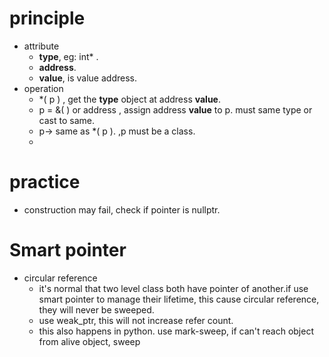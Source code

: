 # principle
- attribute
	- **type**, eg: int* .
	- **address**.
	- **value**, is value address.
- operation
	- *( p ) , get the **type** object at address **value**.
	- p = &( ) or address , assign address **value** to p. must same type or cast to same.
	- p-> same as *( p ). ,p must be a class.
	- 

# practice
- construction may fail, check if pointer is nullptr.



# Smart pointer
- circular reference
	- it's normal that two level class both have pointer of another.if use smart pointer to manage their lifetime, this cause circular reference, they will never be sweeped.
	- use weak_ptr, this will not increase refer count.
	- this also happens in python. use mark-sweep, if can't reach object from alive object, sweep
